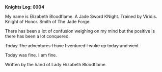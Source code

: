 <!-- title: Elizabeth's Journal Entry: Day 6 -->

**Knights Log: 0004**

My name is Elizabeth Bloodflame. A Jade Sword KNight. Trained by Viridis. Knight of Honor. Smith of The Jade Forge.

There has been a lot of confusion weighing on my mind but the positive is there has been a lot conquered.

~~Today~~
~~The adventures I have~~
~~I ventured~~
~~I woke up today and went~~

Today was fine. I am fine.

Written by the hand of Lady Elizabeth Bloodflame.
